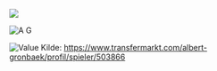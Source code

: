 


![](https://github.com/n0rthface43/Ball/assets/157420543/fd7c3fec-7ee2-4c92-b248-c812be153671)





![A G](https://github.com/n0rthface43/Ball/assets/157420543/96258e07-bb1e-48a5-b818-744b0f2a9804)

![Value](C:\Users\henri\Desktop\Ball\A.G.jpg)
Kilde:
https://www.transfermarkt.com/albert-gronbaek/profil/spieler/503866
